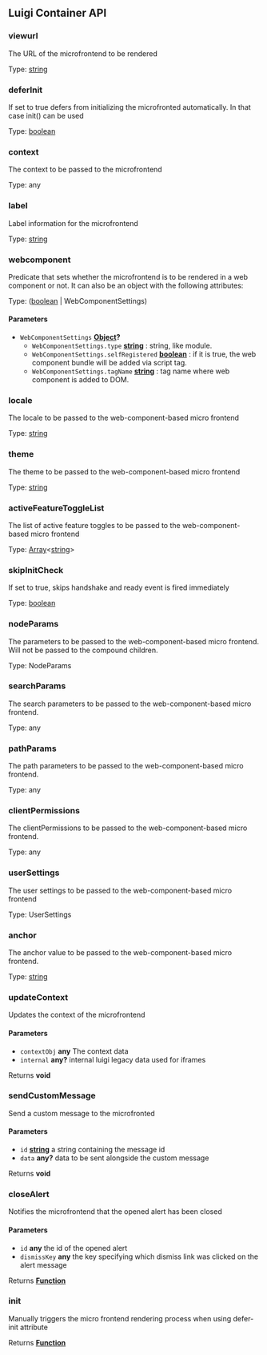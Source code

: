 <!-- meta
{
  "node": {
    "label": "Luigi Container API",
    "category": {
      "label": "API Reference",
      "collapsible": true
    },
    "metaData": {
      "categoryPosition": 6,
      "position": 3
    }
  }
}
meta -->

## Luigi Container API

<!-- Generated by documentation.js. Update this documentation by updating the source code. -->

### viewurl

The URL of the microfrontend to be rendered

Type: [string](https://developer.mozilla.org/docs/Web/JavaScript/Reference/Global_Objects/String)

### deferInit

If set to true defers from initializing the microfronted automatically. In that case init() can be used

Type: [boolean](https://developer.mozilla.org/docs/Web/JavaScript/Reference/Global_Objects/Boolean)

### context

The context to be passed to the microfrontend

Type: any

### label

Label information for the microfrontend

Type: [string](https://developer.mozilla.org/docs/Web/JavaScript/Reference/Global_Objects/String)

### webcomponent

Predicate that sets whether the microfrontend is to be rendered in a web component or not. It can also be an object with the following attributes:

Type: ([boolean](https://developer.mozilla.org/docs/Web/JavaScript/Reference/Global_Objects/Boolean) | WebComponentSettings)

#### Parameters

-   `WebComponentSettings` **[Object](https://developer.mozilla.org/docs/Web/JavaScript/Reference/Global_Objects/Object)?** 
    -   `WebComponentSettings.type` **[string](https://developer.mozilla.org/docs/Web/JavaScript/Reference/Global_Objects/String)** : string, like module.
    -   `WebComponentSettings.selfRegistered` **[boolean](https://developer.mozilla.org/docs/Web/JavaScript/Reference/Global_Objects/Boolean)** : if it is true, the web component bundle will be added via script tag.
    -   `WebComponentSettings.tagName` **[string](https://developer.mozilla.org/docs/Web/JavaScript/Reference/Global_Objects/String)** : tag name where web component is added to DOM.

### locale

The locale to be passed to the web-component-based micro frontend

Type: [string](https://developer.mozilla.org/docs/Web/JavaScript/Reference/Global_Objects/String)

### theme

The theme to be passed to the  web-component-based micro frontend

Type: [string](https://developer.mozilla.org/docs/Web/JavaScript/Reference/Global_Objects/String)

### activeFeatureToggleList

The list of active feature toggles to be passed to the web-component-based micro frontend

Type: [Array](https://developer.mozilla.org/docs/Web/JavaScript/Reference/Global_Objects/Array)&lt;[string](https://developer.mozilla.org/docs/Web/JavaScript/Reference/Global_Objects/String)>

### skipInitCheck

If set to true, skips handshake and ready event is fired immediately

Type: [boolean](https://developer.mozilla.org/docs/Web/JavaScript/Reference/Global_Objects/Boolean)

### nodeParams

The parameters to be passed to the web-component-based micro frontend. Will not be passed to the compound children.

Type: NodeParams

### searchParams

The search parameters to be passed to the web-component-based micro frontend.

Type: any

### pathParams

The path parameters to be passed to the web-component-based micro frontend.

Type: any

### clientPermissions

The clientPermissions to be passed to the web-component-based micro frontend.

Type: any

### userSettings

The user settings to be passed to the web-component-based micro frontend

Type: UserSettings

### anchor

The anchor value to be passed to the web-component-based micro frontend.

Type: [string](https://developer.mozilla.org/docs/Web/JavaScript/Reference/Global_Objects/String)

### updateContext

Updates the context of the microfrontend

#### Parameters

-   `contextObj` **any** The context data
-   `internal` **any?** internal luigi legacy data used for iframes

Returns **void** 

### sendCustomMessage

Send a custom message to the microfronted

#### Parameters

-   `id` **[string](https://developer.mozilla.org/docs/Web/JavaScript/Reference/Global_Objects/String)** a string containing the message id
-   `data` **any?** data to be sent alongside the custom message

Returns **void** 

### closeAlert

Notifies the microfrontend that the opened alert has been closed

#### Parameters

-   `id` **any** the id of the opened alert
-   `dismissKey` **any** the key specifying which dismiss link was clicked on the alert message

Returns **[Function](https://developer.mozilla.org/docs/Web/JavaScript/Reference/Statements/function)** 

### init

Manually triggers the micro frontend rendering process when using defer-init attribute

Returns **[Function](https://developer.mozilla.org/docs/Web/JavaScript/Reference/Statements/function)** 
